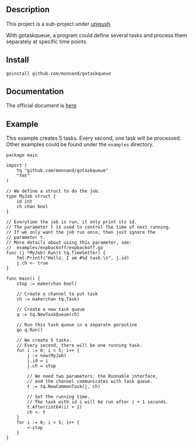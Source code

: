 Description
---------------
This project is a sub-project under [uniqush](http://uniqush.org).

With gotaskqueue, a program could define several tasks and process them separately at specific time points.

Install
---------------
`goinstall github.com/monnand/gotaskqueue`

Documentation
---------------
The official document is [here](http://uniqush.org/wiki/UniqushGoTaskQueue)

Example
--------------

This example creates 5 tasks. Every second, one task will be processed.
Other examples could be found under the `examples` directory.

    package main

    import (
        tq "github.com/monnand/gotaskqueue"
        "fmt"
    )

    // We define a struct to do the job.
    type MyJob struct {
        id int
        ch chan bool
    }

    // Everytime the job is run, it only print its id.
    // The parameter t is used to control the time of next running.
    // If we only want the job run once, then just ignore the
    // parameter t.
    // More details about using this parameter, see:
    //  examples/expbackoff/expbackoff.go
    func (j *MyJob) Run(t tq.TimeSetter) {
        fmt.Printf("Hello, I am #%d task.\n", j.id)
        j.ch <- true
    }

    func main() {
        stop := make(chan bool)

        // Create a channel to put task
        ch := make(chan tq.Task)

        // Create a new task queue
        q := tq.NewTaskQueue(ch)

        // Run this task queue in a separate goroutine
        go q.Run()

        // We create 5 tasks.
        // Every second, there will be one running task.
        for i := 0; i < 5; i++ {
            j := new(MyJob)
            j.id = i
            j.ch = stop

            // We need two parameters: the Runnable interface,
            // and the channel communicates with task queue.
            t := tq.NewCommonTask(j, ch)

            // Set the running time.
            // The task with id i will be run after i + 1 seconds.
            t.After(int64(i) + 1)
            ch <- t
        }
        for i := 0; i < 5; i++ {
            <-stop
        }
    }


